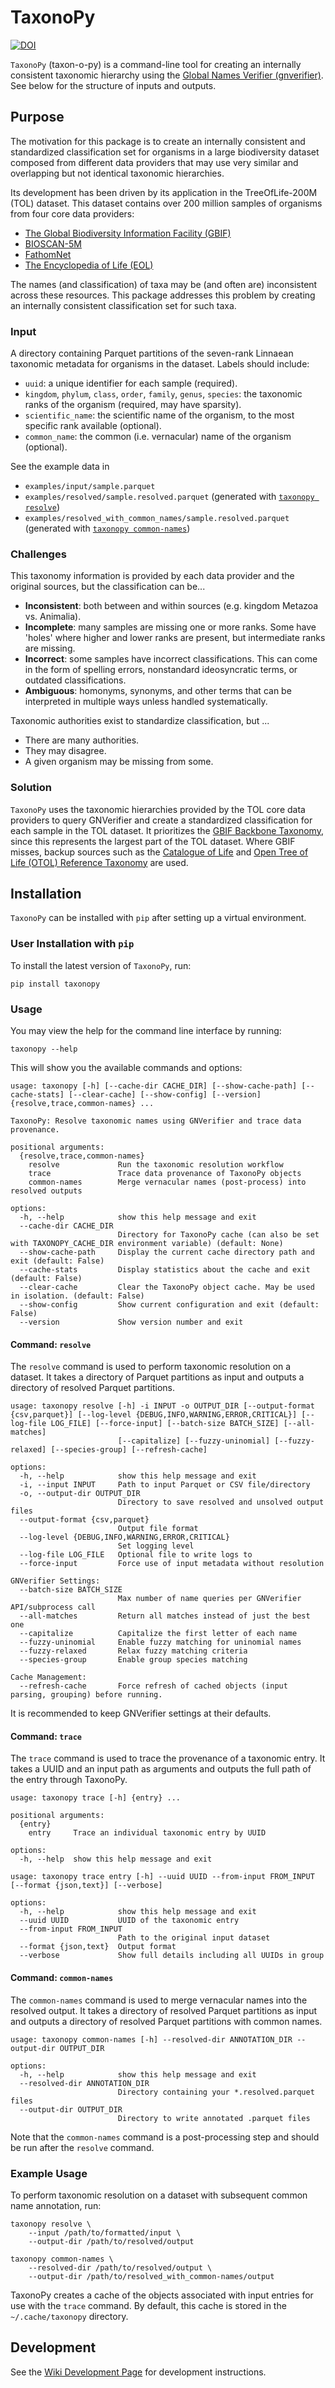 # TaxonoPy

[![DOI](https://zenodo.org/badge/789041700.svg)](https://doi.org/10.5281/zenodo.15499454)


`TaxonoPy` (taxon-o-py) is a command-line tool for creating an internally consistent taxonomic hierarchy using the [Global Names Verifier (gnverifier)](https://github.com/gnames/gnverifier). See below for the structure of inputs and outputs.

## Purpose
The motivation for this package is to create an internally consistent and standardized classification set for organisms in a large biodiversity dataset composed from different data providers that may use very similar and overlapping but not identical taxonomic hierarchies.

Its development has been driven by its application in the TreeOfLife-200M (TOL) dataset. This dataset contains over 200 million samples of organisms from four core data providers:

- [The Global Biodiversity Information Facility (GBIF)](https://www.gbif.org/)
- [BIOSCAN-5M](https://biodiversitygenomics.net/projects/5m-insects/)
- [FathomNet](https://www.fathomnet.org/)
- [The Encyclopedia of Life (EOL)](https://eol.org/)

The names (and classification) of taxa may be (and often are) inconsistent across these resources. This package addresses this problem by creating an internally consistent classification set for such taxa. 

### Input

A directory containing Parquet partitions of the seven-rank Linnaean taxonomic metadata for organisms in the dataset. Labels should include:
- `uuid`: a unique identifier for each sample (required).
- `kingdom`, `phylum`, `class`, `order`, `family`, `genus`, `species`: the taxonomic ranks of the organism (required, may have sparsity).
- `scientific_name`: the scientific name of the organism, to the most specific rank available (optional).
- `common_name`: the common (i.e. vernacular) name of the organism (optional).

See the example data in 
- `examples/input/sample.parquet`
- `examples/resolved/sample.resolved.parquet` (generated with [`taxonopy resolve`](#command-resolve))
- `examples/resolved_with_common_names/sample.resolved.parquet` (generated with [`taxonopy common-names`](#command-common-names))

### Challenges
This taxonomy information is provided by each data provider and the original sources, but the classification can be...

- **Inconsistent**: both between and within sources (e.g. kingdom Metazoa vs. Animalia).
- **Incomplete**: many samples are missing one or more ranks. Some have 'holes' where higher and lower ranks are present, but intermediate ranks are missing.
- **Incorrect**: some samples have incorrect classifications. This can come in the form of spelling errors, nonstandard ideosyncratic terms, or outdated classifications.
- **Ambiguous**: homonyms, synonyms, and other terms that can be interpreted in multiple ways unless handled systematically.

Taxonomic authorities exist to standardize classification, but ...
- There are many authorities.
- They may disagree.
- A given organism may be missing from some.

### Solution
`TaxonoPy` uses the taxonomic hierarchies provided by the TOL core data providers to query GNVerifier and create a standardized classification for each sample in the TOL dataset. It prioritizes the [GBIF Backbone Taxonomy](https://verifier.globalnames.org/data_sources/11), since this represents the largest part of the TOL dataset. Where GBIF misses, backup sources such as the [Catalogue of Life](https://verifier.globalnames.org/data_sources/1) and [Open Tree of Life (OTOL) Reference Taxonomy](https://verifier.globalnames.org/data_sources/179) are used.

## Installation

`TaxonoPy` can be installed with `pip` after setting up a virtual environment.

### User Installation with `pip`

To install the latest version of `TaxonoPy`, run:
```console
pip install taxonopy
```

### Usage
You may view the help for the command line interface by running:
```console
taxonopy --help
```
This will show you the available commands and options:
```console
usage: taxonopy [-h] [--cache-dir CACHE_DIR] [--show-cache-path] [--cache-stats] [--clear-cache] [--show-config] [--version] {resolve,trace,common-names} ...

TaxonoPy: Resolve taxonomic names using GNVerifier and trace data provenance.

positional arguments:
  {resolve,trace,common-names}
    resolve             Run the taxonomic resolution workflow
    trace               Trace data provenance of TaxonoPy objects
    common-names        Merge vernacular names (post-process) into resolved outputs

options:
  -h, --help            show this help message and exit
  --cache-dir CACHE_DIR
                        Directory for TaxonoPy cache (can also be set with TAXONOPY_CACHE_DIR environment variable) (default: None)
  --show-cache-path     Display the current cache directory path and exit (default: False)
  --cache-stats         Display statistics about the cache and exit (default: False)
  --clear-cache         Clear the TaxonoPy object cache. May be used in isolation. (default: False)
  --show-config         Show current configuration and exit (default: False)
  --version             Show version number and exit
```
#### Command: `resolve`
The `resolve` command is used to perform taxonomic resolution on a dataset. It takes a directory of Parquet partitions as input and outputs a directory of resolved Parquet partitions.
```
usage: taxonopy resolve [-h] -i INPUT -o OUTPUT_DIR [--output-format {csv,parquet}] [--log-level {DEBUG,INFO,WARNING,ERROR,CRITICAL}] [--log-file LOG_FILE] [--force-input] [--batch-size BATCH_SIZE] [--all-matches]
                        [--capitalize] [--fuzzy-uninomial] [--fuzzy-relaxed] [--species-group] [--refresh-cache]

options:
  -h, --help            show this help message and exit
  -i, --input INPUT     Path to input Parquet or CSV file/directory
  -o, --output-dir OUTPUT_DIR
                        Directory to save resolved and unsolved output files
  --output-format {csv,parquet}
                        Output file format
  --log-level {DEBUG,INFO,WARNING,ERROR,CRITICAL}
                        Set logging level
  --log-file LOG_FILE   Optional file to write logs to
  --force-input         Force use of input metadata without resolution

GNVerifier Settings:
  --batch-size BATCH_SIZE
                        Max number of name queries per GNVerifier API/subprocess call
  --all-matches         Return all matches instead of just the best one
  --capitalize          Capitalize the first letter of each name
  --fuzzy-uninomial     Enable fuzzy matching for uninomial names
  --fuzzy-relaxed       Relax fuzzy matching criteria
  --species-group       Enable group species matching

Cache Management:
  --refresh-cache       Force refresh of cached objects (input parsing, grouping) before running.
  ```
It is recommended to keep GNVerifier settings at their defaults.

#### Command: `trace`
The `trace` command is used to trace the provenance of a taxonomic entry. It takes a UUID and an input path as arguments and outputs the full path of the entry through TaxonoPy.
```console
usage: taxonopy trace [-h] {entry} ...

positional arguments:
  {entry}
    entry     Trace an individual taxonomic entry by UUID

options:
  -h, --help  show this help message and exit

usage: taxonopy trace entry [-h] --uuid UUID --from-input FROM_INPUT [--format {json,text}] [--verbose]

options:
  -h, --help            show this help message and exit
  --uuid UUID           UUID of the taxonomic entry
  --from-input FROM_INPUT
                        Path to the original input dataset
  --format {json,text}  Output format
  --verbose             Show full details including all UUIDs in group
```

#### Command: `common-names`
The `common-names` command is used to merge vernacular names into the resolved output. It takes a directory of resolved Parquet partitions as input and outputs a directory of resolved Parquet partitions with common names.
```console
usage: taxonopy common-names [-h] --resolved-dir ANNOTATION_DIR --output-dir OUTPUT_DIR

options:
  -h, --help            show this help message and exit
  --resolved-dir ANNOTATION_DIR
                        Directory containing your *.resolved.parquet files
  --output-dir OUTPUT_DIR
                        Directory to write annotated .parquet files
```
Note that the `common-names` command is a post-processing step and should be run after the `resolve` command.

### Example Usage

To perform taxonomic resolution on a dataset with subsequent common name annotation, run:
```console
taxonopy resolve \
    --input /path/to/formatted/input \
    --output-dir /path/to/resolved/output
```
```console
taxonopy common-names \
    --resolved-dir /path/to/resolved/output \
    --output-dir /path/to/resolved_with_common-names/output
```

TaxonoPy creates a cache of the objects associated with input entries for use with the `trace` command. By default, this cache is stored in the `~/.cache/taxonopy` directory.

## Development
See the [Wiki Development Page](https://github.com/Imageomics/TaxonoPy/wiki/Development) for development instructions.
